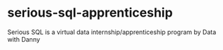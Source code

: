 # serious-sql-apprenticeship
Serious SQL is a virtual data internship/apprenticeship program by Data with Danny
